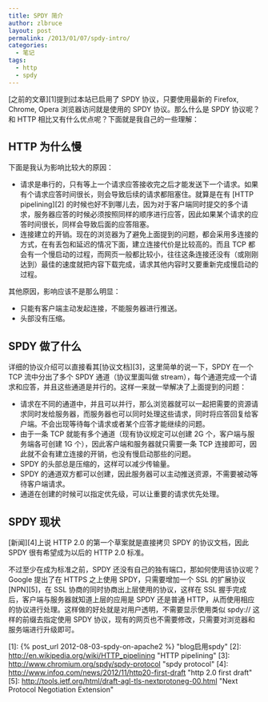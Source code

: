 ```yaml
---
title: SPDY 简介
author: zlbruce
layout: post
permalink: /2013/01/07/spdy-intro/
categories:
  - 笔记
tags:
  - http
  - spdy
---
```

[之前的文章][1]提到过本站已启用了 SPDY 协议，只要使用最新的 Firefox, Chrome, Opera 浏览器访问就是使用的 SPDY 协议。那么什么是 SPDY 协议呢？和 HTTP 相比又有什么优点呢？下面就是我自己的一些理解：

## HTTP 为什么慢

下面是我认为影响比较大的原因：

  * 请求是串行的，只有等上一个请求应答接收完之后才能发送下一个请求。如果有个请求应答时间很长，则会导致后续的请求都阻塞住。就算是在有 [HTTP pipelining][2] 的时候也好不到哪儿去，因为对于客户端同时提交的多个请求，服务器应答的时候必须按照同样的顺序进行应答，因此如果某个请求的应答时间很长，同样会导致后面的应答阻塞。
  * 连接建立的开销。现在的浏览器为了避免上面提到的问题，都会采用多连接的方式，在有丢包和延迟的情况下面，建立连接代价是比较高的。而且 TCP 都会有一个慢启动的过程，而网页一般都比较小，往往这条连接还没有（或刚刚达到）最佳的速度就把内容下载完成，请求其他内容时又要重新完成慢启动的过程。

其他原因，影响应该不是那么明显：

  * 只能有客户端主动发起连接，不能服务器进行推送。
  * 头部没有压缩。

## SPDY 做了什么

详细的协议介绍可以直接看其[协议文档][3]，这里简单的说一下，SPDY 在一个 TCP 流中分出了多个 SPDY 通道（协议里面叫做 stream），每个通道完成一个请求和应答，并且这些通道是并行的。这样一来就一举解决了上面提到的问题：

  * 请求在不同的通道中，并且可以并行，那么浏览器就可以一起把需要的资源请求同时发给服务器，而服务器也可以同时处理这些请求，同时将应答回复给客户端。不会出现等待每个请求或者某个应答才能继续的问题。
  * 由于一条 TCP 就能有多个通道（现有协议规定可以创建 2G 个，客户端与服务端各可创建 1G 个），因此客户端和服务器就只需要一条 TCP 连接即可，因此就不会有建立连接的开销，也没有慢启动那些的问题。
  * SPDY 的头部总是压缩的，这样可以减少传输量。
  * SPDY 的通道双方都可以创建，因此服务器可以主动推送资源，不需要被动等待客户端请求。
  * 通道在创建的时候可以指定优先级，可以让重要的请求优先处理。

## SPDY 现状

[新闻][4]上说 HTTP 2.0 的第一个草案就是直接拷贝 SPDY 的协议文档，因此 SPDY 很有希望成为以后的 HTTP 2.0 标准。

不过至少在成为标准之前，SPDY 还没有自己的独有端口，那如何使用该协议呢？Google 提出了在 HTTPS 之上使用 SPDY，只需要增加一个 SSL 的扩展协议 [NPN][5]，在 SSL 协商的同时协商出上层使用的协议，这样在 SSL 握手完成后，客户端与服务器就知道上层的应用是 SPDY 还是普通 HTTP，从而使用相应的协议进行处理。这样做的好处就是对用户透明，不需要显示使用类似 spdy:// 这样的前缀去指定使用 SPDY 协议，现有的网页也不需要修改，只需要对浏览器和服务端进行升级即可。

 [1]: {% post_url 2012-08-03-spdy-on-apache2 %} "blog启用spdy"
 [2]: http://en.wikipedia.org/wiki/HTTP_pipelining "HTTP pipelining"
 [3]: http://www.chromium.org/spdy/spdy-protocol "spdy protocol"
 [4]: http://www.infoq.com/news/2012/11/http20-first-draft "http 2.0 first draft"
 [5]: http://tools.ietf.org/html/draft-agl-tls-nextprotoneg-00.html "Next Protocol Negotiation Extension"
